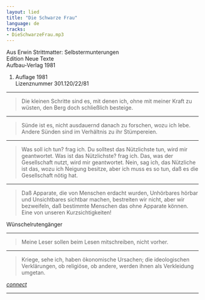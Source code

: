 ```yaml
---
layout: lied
title: "Die Schwarze Frau"
language: de
tracks:
- DieSchwarzeFrau.mp3
---
```


Aus Erwin Strittmatter: Selbstermunterungen  
Edition Neue Texte  
Aufbau-Verlag 1981  
1. Auflage 1981  
Lizenznummer 301.120/22/81

-------

> Die kleinen Schritte sind es, mit denen ich, ohne mit meiner Kraft zu wüsten, 
> den Berg doch schließlich besteige.

-------

> Sünde ist es, nicht ausdauernd danach zu forschen, wozu ich lebe.
> Andere Sünden sind im Verhältnis zu ihr Stümpereien.

-------

> Was soll ich tun? frag ich.
> Du solltest das Nützlichste tun, wird mir geantwortet.
> Was ist das Nützlichste? frag ich.
> Das, was der Gesellschaft nutzt, wird mir geantwortet.
> Nein, sag ich, das Nützliche ist das, wozu ich Neigung besitze, 
> aber ich muss es so tun, daß es die Gesellschaft nötig hat.

-------

> Daß Apparate, die von Menschen erdacht wurden, Unhörbares hörbar und
> Unsichtbares sichtbar machen, bestreiten wir nicht, aber wir bezweifeln,
> daß bestimmte Menschen das ohne Apparate können. 
> Eine von unseren Kurzsichtigkeiten!

Wünschelrutengänger

-------

> Meine Leser sollen beim Lesen mitschreiben, nicht vorher.

-------

> Kriege, sehe ich, haben ökonomische Ursachen; 
> die ideologischen Verklärungen, ob religiöse, ob andere, werden ihnen als
> Verkleidung umgetan.

[*connect*](https://www.youtube.com/watch?v=YwXH4hNfgPg)

-------




